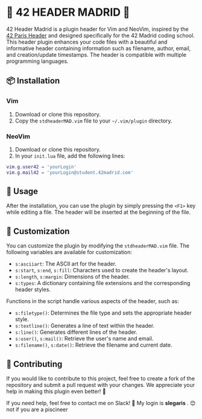 # 🚀 42 HEADER MADRID 🚀

42 Header Madrid is a plugin header for Vim and NeoVim, inspired by the [42 Paris Header](https://github.com/42Paris/42header)  and designed specifically for the 42 Madrid coding school. This header plugin enhances your code files with a beautiful and informative header containing information such as filename, author, email, and creation/update timestamps. The header is compatible with multiple programming languages.
## 📦 Installation
### Vim
1. Download or clone this repository. 
2. Copy the `stdheaderMAD.vim` file to your `~/.vim/plugin` directory.
### NeoVim
1. Download or clone this repository. 
2. In your `init.lua` file, add the following lines:

```lua
vim.g.user42 = 'yourLogin'
vim.g.mail42 = 'yourLogin@student.42madrid.com'
```


## 🎯 Usage

After the installation, you can use the plugin by simply pressing the `<F1>` key while editing a file. The header will be inserted at the beginning of the file.
## 🔧 Customization

You can customize the plugin by modifying the `stdheaderMAD.vim` file. The following variables are available for customization: 
- `s:asciiart`: The ASCII art for the header. 
- `s:start`, `s:end`, `s:fill`: Characters used to create the header's layout. 
- `s:length`, `s:margin`: Dimensions of the header. 
- `s:types`: A dictionary containing file extensions and the corresponding header styles.

Functions in the script handle various aspects of the header, such as: 
- `s:filetype()`: Determines the file type and sets the appropriate header style. 
- `s:textline()`: Generates a line of text within the header. 
- `s:line()`: Generates different lines of the header. 
- `s:user()`, `s:mail()`: Retrieve the user's name and email. 
- `s:filename()`, `s:date()`: Retrieve the filename and current date.
## 🌟 Contributing

If you would like to contribute to this project, feel free to create a fork of the repository and submit a pull request with your changes. We appreciate your help in making this plugin even better! 💪

If you need help, feel free to contact me on Slack! 📩 My login is **slegaris** . 😊 not if you are a piscineer
